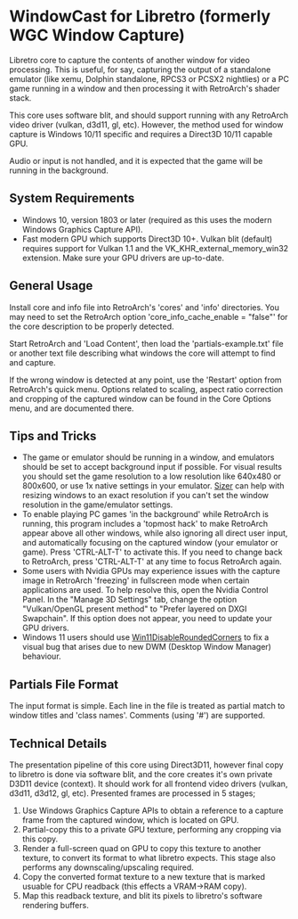 # WindowCast for Libretro (formerly WGC Window Capture)

Libretro core to capture the contents of another window for video processing. This is useful, for say, capturing the output of a standalone emulator (like xemu, Dolphin standalone, RPCS3 or PCSX2 nightlies) or a PC game running in a window and then processing it with RetroArch's shader stack.

This core uses software blit, and should support running with any RetroArch video driver (vulkan, d3d11, gl, etc). However, the method used for window capture is Windows 10/11 specific and requires a Direct3D 10/11 capable GPU.

Audio or input is not handled, and it is expected that the game will be running in the background.

## System Requirements

- Windows 10, version 1803 or later (required as this uses the modern Windows Graphics Capture API).
- Fast modern GPU which supports Direct3D 10+. Vulkan blit (default) requires support for Vulkan 1.1 and the VK_KHR_external_memory_win32 extension. Make sure your GPU drivers are up-to-date.

## General Usage

Install core and info file into RetroArch's 'cores' and 'info' directories. You may need to set the RetroArch option 'core_info_cache_enable = "false"' for the core description to be properly detected.

Start RetroArch and 'Load Content', then load the 'partials-example.txt' file or another text file describing what windows the core will attempt to find and capture.

If the wrong window is detected at any point, use the 'Restart' option from RetroArch's quick menu. Options related to scaling, aspect ratio correction and cropping of the captured window can be found in the Core Options menu, and are documented there.

## Tips and Tricks

- The game or emulator should be running in a window, and emulators should be set to accept background input if possible. For visual results you should set the game resolution to a low resolution like 640x480 or 800x600, or use 1x native settings in your emulator. [Sizer](http://brianapps.net/sizer4/) can help with resizing windows to an exact resolution if you can't set the window resolution in the game/emulator settings.
- To enable playing PC games 'in the background' while RetroArch is running, this program includes a 'topmost hack' to make RetroArch appear above all other windows, while also ignoring all direct user input, and automatically focusing on the captured window (your emulator or game). Press 'CTRL-ALT-T' to activate this. If you need to change back to RetroArch, press 'CTRL-ALT-T' at any time to focus RetroArch again.
- Some users with Nvidia GPUs may experience issues with the capture image in RetroArch 'freezing' in fullscreen mode when certain applications are used. To help resolve this, open the Nvidia Control Panel. In the "Manage 3D Settings" tab, change the option "Vulkan/OpenGL present method" to "Prefer layered on DXGI Swapchain". If this option does not appear, you need to update your GPU drivers.
- Windows 11 users should use [Win11DisableRoundedCorners](https://github.com/valinet/Win11DisableRoundedCorners) to fix a visual bug that arises due to new DWM (Desktop Window Manager) behaviour.

## Partials File Format

The input format is simple. Each line in the file is treated as partial match to window titles and 'class names'. Comments (using '#') are supported.

## Technical Details

The presentation pipeline of this core using Direct3D11, however final copy to libretro is done via software blit, and the core creates it's own private D3D11 device (context). It should work for all frontend video drivers (vulkan, d3d11, d3d12, gl, etc). Presented frames are processed in 5 stages;

1. Use Windows Graphics Capture APIs to obtain a reference to a capture frame from the captured window, which is located on GPU.
2. Partial-copy this to a private GPU texture, performing any cropping via this copy.
3. Render a full-screen quad on GPU to copy this texture to another texture, to convert its format to what libretro expects. This stage also performs any downscaling/upscaling required.
4. Copy the converted format texture to a new texture that is marked usuable for CPU readback (this effects a VRAM->RAM copy).
5. Map this readback texture, and blit its pixels to libretro's software rendering buffers.